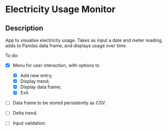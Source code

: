 # Electricity Usage Monitor

## Description
App to visualise electricity usage. Takes as input a date and meter reading,
adds to Pandas data frame, and displays usage over time.

To do:
* [x] Menu for user interaction, with options to
    * [x] Add new entry;
    * [x] Display trend;
    * [x] Display data frame;
    * [x] Exit.
* [ ] Data frame to be stored persistently as CSV.
* [ ] Delta trend.
* [ ] Input validation.
    